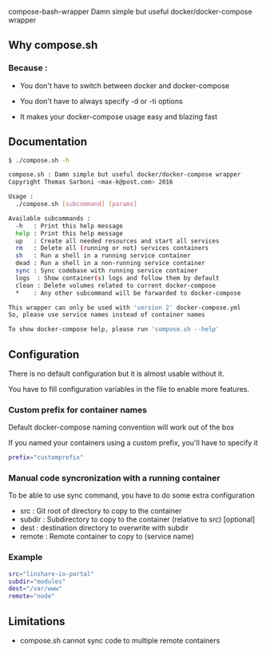  compose-bash-wrapper
Damn simple but useful docker/docker-compose wrapper

## Why compose.sh

### Because :

* You don't have to switch between docker and docker-compose

* You don't have to always specify -d or -ti options

* It makes your docker-compose usage easy and blazing fast

## Documentation

```.bash
$ ./compose.sh -h

compose.sh : Damn simple but useful docker/docker-compose wrapper
Copyright Thomas Sarboni <max-k@post.com> 2016

Usage :
  ./compose.sh [subcommand] [params]

Available subcommands :
  -h   : Print this help message
  help : Print this help message
  up   : Create all needed resources and start all services
  rm   : Delete all (running or not) services containers
  sh   : Run a shell in a running service container
  dead : Run a shell in a non-running service container
  sync : Sync codebase with running service container
  logs  : Show container(s) logs and follow them by default
  clean : Delete volumes related to current docker-compose
  *    : Any other subcommand will be forwarded to docker-compose

This wrapper can only be used with 'version 2' docker-compose.yml
So, please use service names instead of container names

To show docker-compose help, please run 'compose.sh --help'

```

## Configuration

There is no default configuration but it is almost usable without it.

You have to fill configuration variables in the file to enable more features.

### Custom prefix for container names

Default docker-compose naming convention will work out of the box

If you named your containers using a custom prefix, you'll have to specify it

```.bash
prefix="customprefix"
```

### Manual code syncronization with a running container

To be able to use sync command, you have to do some extra configuration

* src    : Git root of directory to copy to the container
* subdir : Subdirectory to copy to the container (relative to src) [optional]
* dest   : destination directory to overwrite with subdir
* remote : Remote container to copy to (service name)

### Example

```.bash
src="linshare-io-portal"
subdir="modules"
dest="/var/www"
remote="node"
```

## Limitations

* compose.sh cannot sync code to multiple remote containers

